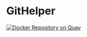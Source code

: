 # GitHelper

[![Docker Repository on Quay](https://quay.io/repository/soar/githelper/status "Docker Repository on Quay")](https://quay.io/repository/soar/githelper)
